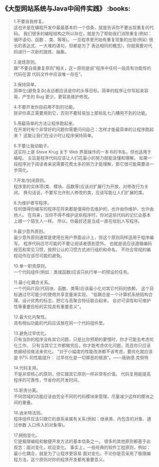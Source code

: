 <h2>《大型网站系统与Java中间件实践》 :books: </h2> 

> 1.不要自我修复。      
  这也许是在编程开发中最最基本的一个信条，就是告诉你不要出现重复的代码。
  我们很多的编程结构之所以存在，就是为了帮助我们消除重复(例如：循环语句、函数
、类、等等)。
  一旦程序里开始有重复现象的出现(例如: 很长的表达式、一大堆的语句，但都是为了
表达相同的概念)，你就需要对代码进行一次新的提炼、抽象。

> 2.提炼原则。     
  跟"不要自我重复原则"相关，这一原则是说"程序中任何一段具有功能性的代码在源
代码文件中应该唯一存在"。

> 3.保持简单。     
 简单化(避免复杂)永远都应该是你的头等目标。简单的程序让你写起来容易，产生的 Bug
更少，更容易维护修改。

> 4.不要开发你目前用不到的功能。      
  除非你真正需要用到它，否则不要轻易加上那些乱七八糟用不到的功能。

> 5.用最简单的方法让程序跑起来。      
  在开发时有个非常好的问题你需要问问自己：怎样才能最简单的让程序跑起来？
这能让我们在设计时让程序保持简单。

> 6.不要让我动脑子。      
  这实际上是 Steve Krug 关于 Web 界面操作的一本书的书名，但也适用于编程。
  主旨是程序代码应该让人们花最小的努力就能读懂和理解。
  如果一段程序对于阅读者来说需要花费太多的努力才能理解，那它很可能需要进一步简化。

> 7.开发/封闭原则。      
  程序里的实体项(类、模块、函数等)应该对扩展行为开放，对修改行为关闭。
  换句话说，不要写允许别人修改的类，应该写能让人们扩展的类。

> 8.为维护者写程序。      
  任何值得你编写的程序在将来都是值得你去维护的，也许由你维护，也许由他人。
  在将来，当你不得不维护这些程序时，你对这些代码的记忆会基本上跟一个陌生人一样。
  所以，你最好还是当成一直在给别人写程序。

> 9.最少意外原则。      
  最少意外原则通常是使用在用户界面设计上，但这个原则同样适用于程序编写。
  程序代码应尽可能的不要让阅读者感到意外。
  也就是说应该遵循编码规范和常见习惯，按照公认的习惯方式进行组织和命名，
不符合常规的编程动作应该尽可能的避免。

> 10.单一职责原则。    
  一个代码组件(例如：类或函数)应该只执行单一的预设的任务。

> 11.最小化耦合关系。     
   一个代码片段(代码块、函数、类等)应该最小化对其它代码的依赖，
这个目标通过尽可能少的使用共享变量来实现。
  "低耦合是一个计算机系统结构合理、设计优秀的标志，把它与高聚合特征联合起来，
会对可读性和可维护性等重要目标的实现具有重要意义"。

> 12.最大化内聚性。      
  具有相似功能的代码应该放在同一个代码组件里。

> 13.避免过早优化。       
   只有当你的程序没有其它问题，只是比你预期的要慢时，你才可能去考虑优化工作。
只有当其它工作都做完后，你才能考虑优化问题，而且你只应该依据经验做法来优化。
  "对于小幅度的性能改进都不该考虑，要优化就应该是 97% 的性能提升：
过早优化是一切罪恶的根源"。——唐纳德.克努特

> 14.代码复用。      
  不是非常核心的原则，但它跟其它原则一样非常有价值。
  代码复用能提高程序的可靠性，节省你的开发时间。

> 15.职责分离。      
  不同领域的功能应该由完全不同的代码模块来管理，尽量减少这样的模块之间的重叠。

> 16.迪米特法则。        
  程序组件应该只跟它的直系亲属有关系(例如：继承类、内包含的对象、通过参数
入口传入的对象等)。

> 17.拥抱变化。       
  它是极限编程和敏捷开发方法的基本信条之一。
  很多的其他原则都基于此观念：面对变化，欢迎变化。
  事实上，一些经典的软件工程原则，例如：最小化耦合，就是为了让程序更容易
面对变化。不论你是否采用了极限编程方法，这个原则对你的程序开发都有重要意义。
